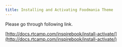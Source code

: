 ```yaml
---
title: Installing and Activating Foodmania Theme
---
```


Please go through following link.

[http://docs.rtcamp.com/inspirebook/install-activate/](http://docs.rtcamp.com/inspirebook/install-activate/)


